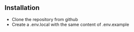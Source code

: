 ## Installation

- Clone the repository from github
- Create a .env.local with the same content of .env.example
